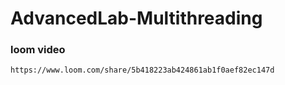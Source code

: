 # AdvancedLab-Multithreading

### loom video
``` bash
https://www.loom.com/share/5b418223ab424861ab1f0aef82ec147d
```
